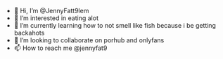 - 👋 Hi, I’m @JennyFatt9lem
- 👀 I’m interested in eating alot 
- 🌱 I’m currently learning how to not smell like fish because i be getting backahots 
- 💞️ I’m looking to collaborate on porhub and onlyfans 
- 📫 How to reach me @jennyfat9

<!---
JennyFatt9lem/JennyFatt9lem is a ✨ special ✨ repository because its `README.md` (this file) appears on your GitHub profile.
You can click the Preview link to take a look at your changes.
--->
